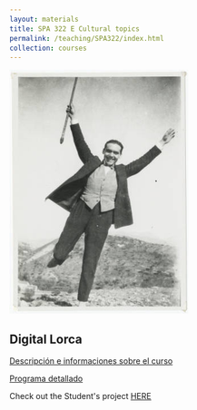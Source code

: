 ```yaml
---
layout: materials
title: SPA 322 E Cultural topics
permalink: /teaching/SPA322/index.html
collection: courses
---
```


![Lorca contento](img/LorcaCollection/rec_1.jpg)

## Digital Lorca

[Descripción e informaciones sobre el curso](infos.html)

[Programa detallado](schedule.html)

Check out the Student's project [HERE](http://susannalles.com/teaching/SPA322/Web_Lorca/)